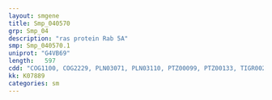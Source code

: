 ```yaml
---
layout: smgene
title: Smp_040570
grp: Smp_04
description: "ras protein Rab 5A"
smp: Smp_040570.1
uniprot: "G4VB69"
length:   597
cdd: "COG1100, COG2229, PLN03071, PLN03110, PTZ00099, PTZ00133, TIGR00231, cd01860, cl21455, pfam00071, pfam08477, smart00175, smart00176"
kk: K07889
categories: sm
---
```

